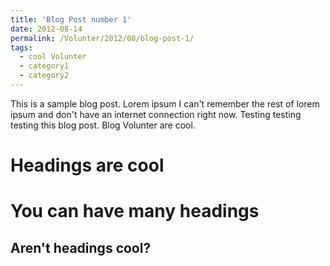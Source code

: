 ```yaml
---
title: 'Blog Post number 1'
date: 2012-08-14
permalink: /Volunter/2012/08/blog-post-1/
tags:
  - cool Volunter
  - category1
  - category2
---
```


This is a sample blog post. Lorem ipsum I can't remember the rest of lorem ipsum and don't have an internet connection right now. Testing testing testing this blog post. Blog Volunter are cool.

Headings are cool
======

You can have many headings
======

Aren't headings cool?
------